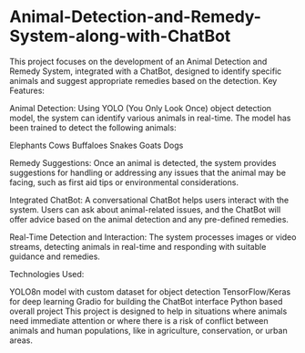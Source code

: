 # Animal-Detection-and-Remedy-System-along-with-ChatBot
This project focuses on the development of an Animal Detection and Remedy System, integrated with a ChatBot, designed to identify specific animals and suggest appropriate remedies based on the detection.
Key Features:

Animal Detection: Using YOLO (You Only Look Once) object detection model, the system can identify various animals in real-time. The model has been trained to detect the following animals:

Elephants
Cows
Buffaloes
Snakes
Goats
Dogs

Remedy Suggestions: Once an animal is detected, the system provides suggestions for handling or addressing any issues that the animal may be facing, such as first aid tips or environmental considerations.

Integrated ChatBot: A conversational ChatBot helps users interact with the system. Users can ask about animal-related issues, and the ChatBot will offer advice based on the animal detection and any pre-defined remedies.

Real-Time Detection and Interaction: The system processes images or video streams, detecting animals in real-time and responding with suitable guidance and remedies.

Technologies Used:

YOLO8n model with custom dataset for object detection
TensorFlow/Keras for deep learning
Gradio for building the ChatBot interface
Python based overall project
This project is designed to help in situations where animals need immediate attention or where there is a risk of conflict between animals and human populations, like in agriculture, conservation, or urban areas.



